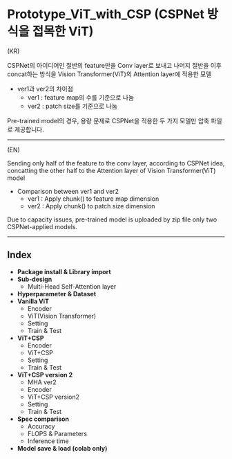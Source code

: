 # Prototype_ViT_with_CSP (CSPNet 방식을 접목한 ViT)
(KR)

CSPNet의 아이디어인 절반의 feature만을 Conv layer로 보내고
나머지 절반을 이후 concat하는 방식을 Vision Transformer(ViT)의 Attention layer에 적용한 모델

* ver1과 ver2의 차이점
  * ver1 : feature map의 수를 기준으로 나눔
  * ver2 : patch size를 기준으로 나눔

Pre-trained model의 경우, 용량 문제로 CSPNet을 적용한 두 가지 모델만 압축 파일로 제공합니다.
***
(EN)

Sending only half of the feature to the conv layer, according to CSPNet idea,
concatting the other half to the Attention layer of Vision Transformer(ViT) model

* Comparison between ver1 and ver2
  * ver1 : Apply chunk() to feature map dimension
  * ver2 : Apply chunk() to patch size dimension

Due to capacity issues, pre-trained model is uploaded by zip file only two CSPNet-applied models.
***
## Index
* **Package install & Library import**
* **Sub-design**
  * Multi-Head Self-Attention layer
* **Hyperparameter & Dataset**
* **Vanilla ViT**
  * Encoder
  * ViT(Vision Transformer)
  * Setting
  * Train & Test
* **ViT+CSP**
  * Encoder
  * ViT+CSP
  * Setting
  * Train & Test
* **ViT+CSP version 2**
  * MHA ver2
  * Encoder
  * ViT+CSP version2 
  * Setting
  * Train & Test
* **Spec comparison**
  * Accuracy
  * FLOPS & Parameters
  * Inference time
* **Model save & load (colab only)**
